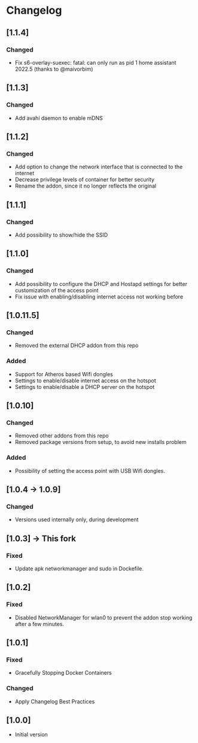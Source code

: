 # Changelog


## [1.1.4]
### Changed
- Fix s6-overlay-suexec: fatal: can only run as pid 1 home assistant 2022.5 (thanks to @maivorbim)

## [1.1.3]
### Changed
- Add avahi daemon to enable mDNS

## [1.1.2]
### Changed
- Add option to change the network interface that is connected to the internet
- Decrease privilege levels of container for better security
- Rename the addon, since it no longer reflects the original

## [1.1.1]
### Changed
- Add possibility to show/hide the SSID

## [1.1.0]
### Changed
- Add possibility to configure the DHCP and Hostapd settings for better customization of the access point
- Fix issue with enabling/disabling internet access not working before

## [1.0.11.5]
### Changed
- Removed the external DHCP addon from this repo

### Added
- Support for Atheros based Wifi dongles
- Settings to enable/disable internet access on the hotspot
- Settings to enable/disable a DHCP server on the hotspot

## [1.0.10]
### Changed
- Removed other addons from this repo
- Removed package versions from setup, to avoid new installs problem

### Added
- Possibility of setting the access point with USB Wifi dongles.

## [1.0.4 -> 1.0.9]
### Changed
- Versions used internally only, during development

## [1.0.3] -> This fork
### Fixed
- Update apk networkmanager and sudo in Dockefile. 

## [1.0.2]
### Fixed
- Disabled NetworkManager for wlan0 to prevent the addon stop working after a few minutes. 

## [1.0.1]
### Fixed
- Gracefully Stopping Docker Containers 

### Changed
- Apply Changelog Best Practices


## [1.0.0]
- Initial version